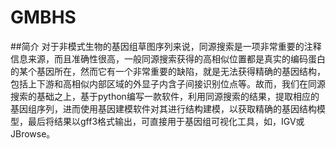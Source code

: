 # GMBHS
##简介
    对于非模式生物的基因组草图序列来说，同源搜索是一项非常重要的注释信息来源，而且准确性很高，一般同源搜索获得的高相似位置都是真实的编码蛋白的某个基因所在，然而它有一个非常重要的缺陷，就是无法获得精确的基因结构，包括上下游和高相似内部区域的外显子内含子间接识别位点等。故而，我们在同源搜索的基础之上，基于python编写一款软件，利用同源搜索的结果，提取相应的基因组序列，进而使用基因建模软件对其进行结构建模，以获取精确的基因结构模型，最后将结果以gff3格式输出，可直接用于基因组可视化工具，如，IGV或JBrowse。
    
 
